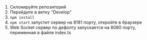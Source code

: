1. Склонируйте репозиторий
2. Перейдите в ветку "Develop"
3. `npm install`
4. `npm start` запустит сервер на 8181 порту, откройте в браузере
5. Web Socket сервер по дефолту запускается на 8080 порту, переменная в файле index.ts

